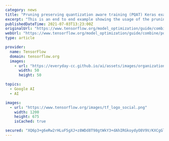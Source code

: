```yaml
---
category: news
title: "Pruning preserving quantization aware training (PQAT) Keras example"
excerpt: "This is an end to end example showing the usage of the pruning preserving quantization aware training (PQAT) API, part of the TensorFlow Model Optimization Toolkit's collaborative optimization pipeline. _, baseline_model_accuracy = model.evaluate( test ..."
publishedDateTime: 2021-07-03T13:23:00Z
originalUrl: "https://www.tensorflow.org/model_optimization/guide/combine/pqat_example"
webUrl: "https://www.tensorflow.org/model_optimization/guide/combine/pqat_example"
type: article

provider:
  name: TensorFlow
  domain: tensorflow.org
  images:
    - url: "https://everyday-cc.github.io/ai/assets/images/organizations/tensorflow.org-50x50.jpg"
      width: 50
      height: 50

topics:
  - Google AI
  - AI

images:
  - url: "https://www.tensorflow.org/images/tf_logo_social.png"
    width: 1200
    height: 675
    isCached: true

secured: "XQ6p3+g6eRw2rHLuF5gXJ+z8WDd8T98gtWkY3+dAhIRGkoydyO8V9V/KXCgGlpcCN3X9TCFKZugwtXzO68v2k3SeKxIJJE/xf/ATv4aGpY8RE3LXgYd+/eeQ2nJJCeoNJAGntJDYh/ovW78zdDJsjGyzMHVVizOTakT+kRSNqo0yzvrbuKTPvmVXzniIbsaRv2E/erVfFd1bWliSm78paz61n8xDumBQoP+3c15IfgXqHni5yHXg/pkrYiMQMBCpu6RKOfdbvSSvF0HqlZ4wIEp1UAk+/TzlNK4aZgnk3CJy/JIvFnHL/8lvmJyj+uigGIWbqLcCwJdV/GDFo7/luONHaG9TETDz2QRmk7XjzKo=;8SVZlcR7uCW4R3hSwIdduA=="
---
```


